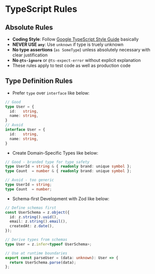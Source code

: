 # TypeScript Rules

## Absolute Rules

- **Coding Style**: Follow [Google TypeScript Style Guide](https://google.github.io/styleguide/tsguide.html) basically
- **NEVER USE `any`**: Use `unknown` if type is truely unknown
- **No type assertions** (`as SomeType`) unless absolutely necessary with clear justification
- **No `@ts-ignore`** or `@ts-expect-error` without explicit explanation
- These rules apply to test code as well as production code

## Type Definition Rules

- Prefer `type` over `interface` like below:

```typescript
// Good
type User = {
  id:   string,
  name: string,
}
// Avoid
interface User = {
  id:   string,
  name: string,
}
```

- Create Domain-Specific Types like below:

```typescript
// Good - branded type for type safety
type UserId = string & { readonly brand: unique symbol };
type Count  = number & { readonly brand: unique symbol };
```

```typescript
// Avoid - too generic
type UserId = string;
type Count  = number;
```

- Schema-first Development with Zod like below:

```typescript
// Define schemas first
const UserSchema = z.object({
  id: z.string().uuid(),
  email: z.string().email(),
  createdAt: z.date(),
});

// Derive types from schemas
type User = z.infer<typeof UserSchema>;

// Use at runtime boundaries
export const parseUser = (data: unknown): User => {
  return UserSchema.parse(data);
};

```
